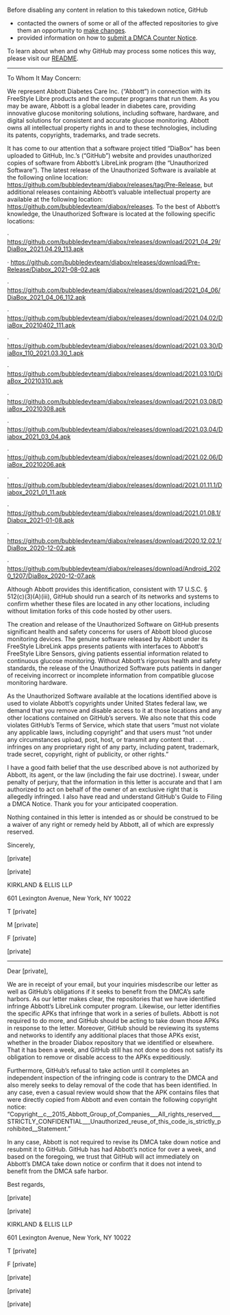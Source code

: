 Before disabling any content in relation to this takedown notice, GitHub
- contacted the owners of some or all of the affected repositories to give them an opportunity to [make changes](https://docs.github.com/en/github/site-policy/dmca-takedown-policy#a-how-does-this-actually-work).
- provided information on how to [submit a DMCA Counter Notice](https://docs.github.com/en/articles/guide-to-submitting-a-dmca-counter-notice).

To learn about when and why GitHub may process some notices this way, please visit our [README](https://github.com/github/dmca/blob/master/README.md).

---

To Whom It May Concern:

 

We represent Abbott Diabetes Care Inc. (“Abbott”) in connection with its FreeStyle Libre products and the computer programs that run them.  As you may be aware, Abbott is a global leader in diabetes care, providing innovative glucose monitoring solutions, including software, hardware, and digital solutions for consistent and accurate glucose monitoring.  Abbott owns all intellectual property rights in and to these technologies, including its patents, copyrights, trademarks, and trade secrets. 

 

It has come to our attention that a software project titled “DiaBox” has been uploaded to GitHub, Inc.’s (“GitHub”) website and provides unauthorized copies of software from Abbott’s LibreLink program (the “Unauthorized Software”).  The latest release of the Unauthorized Software is available at the following online location: https://github.com/bubbledevteam/diabox/releases/tag/Pre-Release, but additional releases containing Abbott’s valuable intellectual property are available at the following location: https://github.com/bubbledevteam/diabox/releases.  To the best of Abbott’s knowledge, the Unauthorized Software is located at the following specific locations:

 

·       https://github.com/bubbledevteam/diabox/releases/download/2021_04_29/DiaBox_2021.04.29_113.apk

·       https://github.com/bubbledevteam/diabox/releases/download/Pre-Release/Diabox_2021-08-02.apk

·       https://github.com/bubbledevteam/diabox/releases/download/2021_04_06/DiaBox_2021_04_06_112.apk

·       https://github.com/bubbledevteam/diabox/releases/download/2021.04.02/DiaBox_20210402_111.apk

·       https://github.com/bubbledevteam/diabox/releases/download/2021.03.30/DiaBox_110_2021.03.30_1.apk

·       https://github.com/bubbledevteam/diabox/releases/download/2021.03.10/DiaBox_20210310.apk

·       https://github.com/bubbledevteam/diabox/releases/download/2021.03.08/DiaBox_20210308.apk

·       https://github.com/bubbledevteam/diabox/releases/download/2021.03.04/Diabox_2021_03_04.apk

·       https://github.com/bubbledevteam/diabox/releases/download/2021.02.06/DiaBox_20210206.apk

·       https://github.com/bubbledevteam/diabox/releases/download/2021.01.11.1/Diabox_2021_01_11.apk

·       https://github.com/bubbledevteam/diabox/releases/download/2021.01.08.1/Diabox_2021-01-08.apk

·       https://github.com/bubbledevteam/diabox/releases/download/2020.12.02.1/DiaBox_2020-12-02.apk

·       https://github.com/bubbledevteam/diabox/releases/download/Android_2020_1207/DiaBox_2020-12-07.apk

 

Although Abbott provides this identification, consistent with 17 U.S.C. § 512(c)(3)(A)(iii), GitHub should run a search of its networks and systems to confirm whether these files are located in any other locations, including without limitation forks of this code hosted by other users.

 

The creation and release of the Unauthorized Software on GitHub presents significant health and safety concerns for users of Abbott blood glucose monitoring devices.  The genuine software released by Abbott under its FreeStyle LibreLink apps presents patients with interfaces to Abbott’s FreeStyle Libre Sensors, giving patients essential information related to continuous glucose monitoring.  Without Abbott’s rigorous health and safety standards, the release of the Unauthorized Software puts patients in danger of receiving incorrect or incomplete information from compatible glucose monitoring hardware.

 

As the Unauthorized Software available at the locations identified above is used to violate Abbott’s copyrights under United States federal law, we demand that you remove and disable access to it at those locations and any other locations contained on GitHub’s servers.  We also note that this code violates GitHub’s Terms of Service, which state that users “must not violate any applicable laws, including copyright” and that users must “not under any circumstances upload, post, host, or transmit any content that . . . infringes on any proprietary right of any party, including patent, trademark, trade secret, copyright, right of publicity, or other rights.”

 

I have a good faith belief that the use described above is not authorized by Abbott, its agent, or the law (including the fair use doctrine).  I swear, under penalty of perjury, that the information in this letter is accurate and that I am authorized to act on behalf of the owner of an exclusive right that is allegedly infringed.  I also have read and understand GitHub's Guide to Filing a DMCA Notice.  Thank you for your anticipated cooperation.




Nothing contained in this letter is intended as or should be construed to be a waiver of any right or remedy held by Abbott, all of which are expressly reserved.

 

Sincerely,

 

[private]

[private]

KIRKLAND & ELLIS LLP

601 Lexington Avenue, New York, NY 10022

T [private]

M [private]

F [private]

[private]

---

Dear [private],


We are in receipt of your email, but your inquiries misdescribe our letter as well as GitHub’s obligations if it seeks to benefit from the DMCA’s safe harbors.  As our letter makes clear, the repositories that we have identified infringe Abbott’s LibreLink computer program.  Likewise, our letter identifies the specific APKs that infringe that work in a series of bullets.  Abbott is not required to do more, and GitHub should be acting to take down those APKs in response to the letter.  Moreover, GitHub should be reviewing its systems and networks to identify any additional places that those APKs exist, whether in the broader Diabox repository that we identified or elsewhere.  That it has been a week, and GitHub still has not done so does not satisfy its obligation to remove or disable access to the APKs expeditiously.

 

Furthermore, GitHub’s refusal to take action until it completes an independent inspection of the infringing code is contrary to the DMCA and also merely seeks to delay removal of the code that has been identified.  In any case, even a casual review would show that the APK contains files that were directly copied from Abbott and even contain the following copyright notice: “Copyright__c__2015_Abbott_Group_of_Companies___All_rights_reserved___STRICTLY_CONFIDENTIAL___Unauthorized_reuse_of_this_code_is_strictly_prohibited__Statement.” 

 

In any case, Abbott is not required to revise its DMCA take down notice and resubmit it to GitHub.  GitHub has had Abbott’s notice for over a week, and based on the foregoing, we trust that GitHub will act immediately on Abbott’s DMCA take down notice or confirm that it does not intend to benefit from the DMCA safe harbor.

Best regards,


[private]


[private]

KIRKLAND & ELLIS LLP

601 Lexington Avenue, New York, NY 10022

T [private]

F [private]

[private]

[private]

[private]
